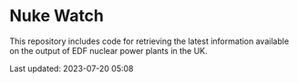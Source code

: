 # Nuke Watch

This repository includes code for retrieving the latest information available on the output of EDF nuclear power plants in the UK.

Last updated: 2023-07-20 05:08